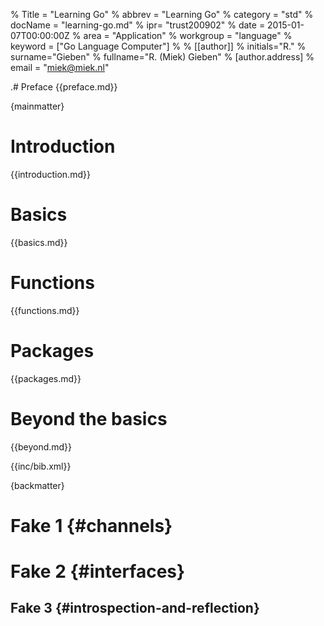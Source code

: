 % Title = "Learning Go"
% abbrev = "Learning Go"
% category = "std"
% docName = "learning-go.md"
% ipr= "trust200902"
% date = 2015-01-07T00:00:00Z
% area = "Application"
% workgroup = "language"
% keyword = ["Go Language Computer"]
%
% [[author]]
% initials="R."
% surname="Gieben"
% fullname="R. (Miek) Gieben"
%   [author.address]
%   email = "miek@miek.nl"


.# Preface
{{preface.md}}


{mainmatter}


# Introduction
{{introduction.md}}


# Basics
{{basics.md}}


# Functions
{{functions.md}}


# Packages
{{packages.md}}


# Beyond the basics
{{beyond.md}}


{{inc/bib.xml}}


{backmatter}


<!-- fake stuff to fix the reference for the time being -->
# Fake 1 {#channels}

# Fake 2 {#interfaces}

## Fake 3 {#introspection-and-reflection}
